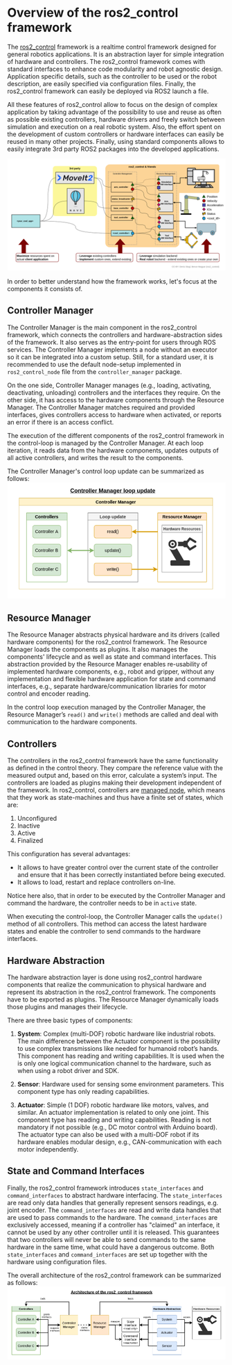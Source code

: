 # Overview of the ros2_control framework

The [ros2_control](https://control.ros.org) framework is a realtime control framework designed for general robotics applications. It is an abstraction layer for simple integration of hardware and controllers. The ros2_control framework comes with standard interfaces to enhance code modularity and robot agnostic design. Application specific details, such as the controller to be used or the robot description, are easily specified via configuration files. Finally, the ros2_control framework can easily be deployed via ROS2 launch a file.

All these features of ros2_control allow to focus on the design of complex application by taking advantage of the possibility to use and reuse as often as possible existing controllers, hardware drivers and freely switch between simulation and execution on a real robotic system. Also, the effort spent on the development of custom controllers or hardware interfaces can easily be reused in many other projects. Finally, using standard components allows to easily integrate 3rd party ROS2 packages into the developed applications.

![r2c overview](r2c_overview.png)

In order to better understand how the framework works, let's focus at the components it consists of. 

## Controller Manager

The Controller Manager is the main component in the ros2_control framework, which connects the controllers and hardware-abstraction sides of the framework. It also serves as the entry-point for users through ROS services. The Controller Manager implements a node without an executor so it can be integrated into a custom setup. Still, for a standard user, it is recommended to use the default node-setup implemented in `ros2_control_node` file from the `controller_manager` package.

On the one side, Controller Manager manages (e.g., loading, activating, deactivating, unloading) controllers and the interfaces they require. On the other side, it has access to the hardware components through the Resource Manager. The Controller Manager matches required and provided interfaces, gives controllers access to hardware when activated, or reports an error if there is an access conflict.

The execution of the different components of the ros2_control framework in the control-loop is managed by the Controller Manager. At each loop iteration, it reads data from the hardware components, updates outputs of all active controllers, and writes the result to the components.

The Controller Manager's control loop update can be summarized as follows:
![r2c cm](r2c_cm.png)

## Resource Manager

The Resource Manager abstracts physical hardware and its drivers (called hardware components) for the ros2_control framework. The Resource Manager loads the components as plugins. It also manages the components' lifecycle and as well as state and command interfaces. This abstraction provided by the Resource Manager enables re-usability of implemented hardware components, e.g., robot and gripper, without any implementation and flexible hardware application for state and command interfaces, e.g., separate hardware/communication libraries for motor control and encoder reading.

In the control loop execution managed by the Controller Manager, the Resource Manager’s `read()` and `write()` methods are called and deal with communication to the hardware components.

## Controllers

The controllers in the ros2_control framework have the same functionality as defined in the control theory. They compare the reference value with the measured output and, based on this error, calculate a system’s input. The controllers are loaded as plugins making their development independent of the framework. In ros2_control, controllers are [managed node](https://design.ros2.org/articles/node_lifecycle.html), which means that they work as state-machines and thus have a finite set of states, which are:

1. Unconfigured
2. Inactive
3. Active
4. Finalized

This configuration has several advantages:
- It allows to have greater control over the current state of the controller and ensure that it has been correctly instantiated before being executed. 
- It allows to load, restart and replace controllers on-line. 

Notice here also, that in order to be executed by the Controller Manager and command the hardware, the controller needs to be in `active` state. 

When executing the control-loop, the Controller Manager calls the `update()` method of all controllers. This method can access the latest hardware states and enable the controller to send commands to the hardware interfaces.

## Hardware Abstraction 

The hardware abstraction layer is done using ros2_control hardware components that realize the communication to physical hardware and represent its abstraction in the ros2_control framework. The components have to be exported as plugins. The Resource Manager dynamically loads those plugins and manages their lifecycle.

There are three basic types of components:

1. __System__: Complex (multi-DOF) robotic hardware like industrial robots. The main difference between the Actuator component is the possibility to use complex transmissions like needed for humanoid robot’s hands. This component has reading and writing capabilities. It is used when the is only one logical communication channel to the hardware, such as when using a robot driver and SDK.

2. __Sensor__: Hardware used for sensing some environment parameters. This component type has only reading capabilities.

3. __Actuator__: Simple (1 DOF) robotic hardware like motors, valves, and similar. An actuator implementation is related to only one joint. This component type has reading and writing capabilities. Reading is not mandatory if not possible (e.g., DC motor control with Arduino board). The actuator type can also be used with a multi-DOF robot if its hardware enables modular design, e.g., CAN-communication with each motor independently.

## State and Command Interfaces

Finally, the ros2_control framework introduces `state_interfaces` and `command_interfaces` to abstract hardware interfacing. The `state_interfaces` are read only data handles that generally represent sensors readings, e.g. joint encoder. The `command_interfaces` are read and write data handles that are used to pass commands to the hardware. The `command_interfaces` are exclusively accessed, meaning if a controller has "claimed" an interface, it cannot be used by any other controller until it is released. This guarantees that two controllers will never be able to send commands to the same hardware in the same time, what could have a dangerous outcome. Both `state_interfaces` and `command_interfaces` are set up together with the hardware using configuration files.

The overall architecture of the ros2_control framework can be summarized as follows:
![r2c architecture](r2c_architecture.png)



